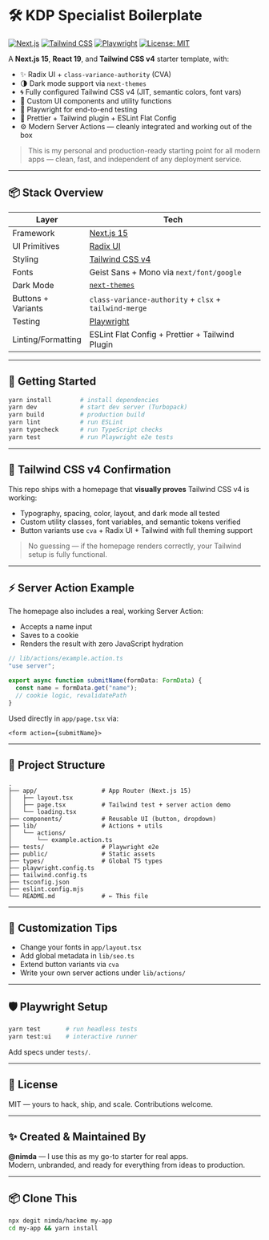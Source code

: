 # 🛠️ KDP Specialist Boilerplate

[![Next.js](https://img.shields.io/badge/Next.js-15-black?logo=nextdotjs&logoColor=white)](https://nextjs.org)
[![Tailwind CSS](https://img.shields.io/badge/Tailwind%20CSS-4.0-38BDF8?logo=tailwindcss&logoColor=white)](https://tailwindcss.com)
[![Playwright](https://img.shields.io/badge/Tested%20with-Playwright-45ba63?logo=playwright&logoColor=white)](https://playwright.dev)
[![License: MIT](https://img.shields.io/badge/License-MIT-yellow.svg)](./LICENSE)

A **Next.js 15**, **React 19**, and **Tailwind CSS v4** starter template, with:

- ✨ Radix UI + `class-variance-authority` (CVA)
- 🌗 Dark mode support via `next-themes`
- 🌀 Fully configured Tailwind CSS v4 (JIT, semantic colors, font vars)
- 🎨 Custom UI components and utility functions
- 🧪 Playwright for end-to-end testing
- 🎯 Prettier + Tailwind plugin + ESLint Flat Config
- ⚙️ Modern Server Actions — cleanly integrated and working out of the box

> This is my personal and production-ready starting point for all modern apps — clean, fast, and independent of any deployment service.
---

## 📦 Stack Overview

| Layer              | Tech                                               |
|-------------------|----------------------------------------------------|
| Framework         | [Next.js 15](https://nextjs.org/docs)              |
| UI Primitives     | [Radix UI](https://www.radix-ui.com/primitives)    |
| Styling           | [Tailwind CSS v4](https://tailwindcss.com/docs)    |
| Fonts             | Geist Sans + Mono via `next/font/google`           |
| Dark Mode         | [`next-themes`](https://github.com/pacocoursey/next-themes) |
| Buttons + Variants| `class-variance-authority` + `clsx` + `tailwind-merge` |
| Testing           | [Playwright](https://playwright.dev/)              |
| Linting/Formatting| ESLint Flat Config + Prettier + Tailwind Plugin    |

---

## 🚀 Getting Started

```bash
yarn install        # install dependencies
yarn dev            # start dev server (Turbopack)
yarn build          # production build
yarn lint           # run ESLint
yarn typecheck      # run TypeScript checks
yarn test           # run Playwright e2e tests
```

---

## 🧪 Tailwind CSS v4 Confirmation

This repo ships with a homepage that **visually proves** Tailwind CSS v4 is working:

- Typography, spacing, color, layout, and dark mode all tested
- Custom utility classes, font variables, and semantic tokens verified
- Button variants use `cva` + Radix UI + Tailwind with full theming support

> No guessing — if the homepage renders correctly, your Tailwind setup is fully functional.

---

## ⚡ Server Action Example

The homepage also includes a real, working Server Action:

- Accepts a name input
- Saves to a cookie
- Renders the result with zero JavaScript hydration

```ts
// lib/actions/example.action.ts
"use server";

export async function submitName(formData: FormData) {
  const name = formData.get("name");
  // cookie logic, revalidatePath
}
```

Used directly in `app/page.tsx` via:

```tsx
<form action={submitName}>
```

---

## 📁 Project Structure

```
.
├── app/                  # App Router (Next.js 15)
│   ├── layout.tsx
│   ├── page.tsx          # Tailwind test + server action demo
│   └── loading.tsx
├── components/           # Reusable UI (button, dropdown)
├── lib/                  # Actions + utils
│   └── actions/
│       └── example.action.ts
├── tests/                # Playwright e2e
├── public/               # Static assets
├── types/                # Global TS types
├── playwright.config.ts
├── tailwind.config.ts
├── tsconfig.json
├── eslint.config.mjs
└── README.md             # ← This file
```

---

## 🧠 Customization Tips

- Change your fonts in `app/layout.tsx`
- Add global metadata in `lib/seo.ts`
- Extend button variants via `cva`
- Write your own server actions under `lib/actions/`

---

## 🛡️ Playwright Setup

```bash
yarn test       # run headless tests
yarn test:ui    # interactive runner
```

Add specs under `tests/`.

---

## 📜 License

MIT — yours to hack, ship, and scale. Contributions welcome.

---

## ✨ Created & Maintained By

**@nimda** — I use this as my go-to starter for real apps.  
Modern, unbranded, and ready for everything from ideas to production.

---

## 📦 Clone This

```bash
npx degit nimda/hackme my-app
cd my-app && yarn install
```
